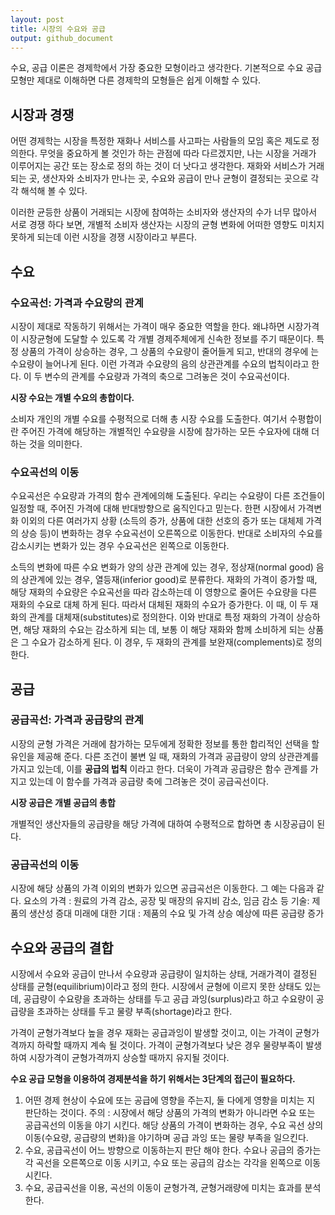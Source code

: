 ```yaml
---
layout: post
title: 시장의 수요와 공급
output: github_document
---
```


수요, 공급 이론은 경제학에서 가장 중요한 모형이라고 생각한다. 기본적으로 수요 공급 모형만 제대로 이해하면 다른 경제학의 모형들은 쉽게 이해할 수 있다.

## 시장과 경쟁

어떤 경제학는 시장을 특정한 재화나 서비스를 사고파는 사람들의 모임 혹은 제도로 정의한다. 무엇을 중요하게 볼 것인가 하는 관점에 따라 다르겠지만, 나는 시장을 거래가 이루어지는 공간 또는 장소로 정의 하는 것이 더 낫다고 생각한다. 재화와 서비스가 거래 되는 곳, 생산자와 소비자가 만나는 곳, 수요와 공급이 만나 균형이 결정되는 곳으로 각각 해석해 볼 수 있다.

이러한 균등한 상품이 거래되는 시장에 참여하는 소비자와 생산자의 수가 너무 많아서 서로 경쟁 하다 보면, 개별적 소비자 생산자는 시장의 균형 변화에 어떠한 영향도 미치지 못하게 되는데 이런 시장을 경쟁 시장이라고 부른다.

## 수요
### 수요곡선: 가격과 수요량의 관계

시장이 제대로 작동하기 위해서는 가격이 매우 중요한 역할을 한다. 왜냐하면 시장가격이 시장균형에 도달할 수 있도록 각 개별 경제주체에게 신속한 정보를 주기 때문이다. 특정 상품의 가격이 상승하는 경우, 그 상품의 수요량이 줄어들게 되고, 반대의 경우에 는 수요량이 늘어나게 된다. 이런 가격과 수요량의 음의 상관관계를 수요의 법칙이라고 한다. 이 두 변수의 관계를 수요량과 가격의 축으로 그려놓은 것이 수요곡선이다.

**시장 수요는 개별 수요의 총합이다.**

소비자 개인의 개별 수요를 수평적으로 더해 총 시장 수요를 도출한다. 여기서 수평합이란 주어진 가격에 해당하는 개별적인 수요량을 시장에 참가하는 모든 수요자에 대해 더하는 것을 의미한다.

### 수요곡선의 이동

수요곡선은 수요량과 가격의 함수 관계에의해 도출된다. 우리는 수요량이 다른 조건들이 일정할 때, 주어진 가격에 대해 반대방향으로 움직인다고 믿는다. 한편 시장에서 가격변화 이외의 다른 여러가지 상황 (소득의 증가, 상품에 대한 선호의 증가 또는 대체제 가격의 상승 등)이 변화하는 경우 수요곡선이 오른쪽으로 이동한다. 반대로 소비자의 수요를 감소시키는 변화가 있는 경우 수요곡선은 왼쪽으로 이동한다.

소득의 변화에 따른 수요 변화가 양의 상관 관계에 있는 경우, 정상재(normal good) 음의 상관계에 있는 경우, 열등재(inferior good)로 분류한다. 재화의 가격이 증가할 때, 해당 재화의 수요량은 수요곡선을 따라 감소하는데 이 영향으로 줄어든 수요량을 다른 재화의 수요로 대체 하게 된다. 따라서 대체된 재화의 수요가 증가한다. 이 때, 이 두 재화의 관계를 대체재(substitutes)로 정의한다. 이와 반대로 특정 재화의 가격이 상승하면, 해당 재화의 수요는 감소하게 되는 데, 보통 이 해당 재화와 함께 소비하게 되는 상품은 그 수요가 감소하게 된다. 이 경우, 두 재화의 관계를 보완재(complements)로 정의한다.

## 공급

### 공급곡선: 가격과 공급량의 관계

시장의 균형 가격은 거래에 참가하는 모두에게 정확한 정보를 통한 합리적인 선택을 할 유인을 제공해 준다. 다른 조건이 불변 일 때, 재화의 가격과 공급량이 양의 상관관계를 가지고 있는데, 이를 **공급의 법칙** 이라고 한다. 더욱이 가격과 공급량은 함수 관계를 가지고 있는데 이 함수를 가격과 공급량 축에 그려놓은 것이 공급곡선이다.

**시장 공급은 개별 공급의 총합**

개별적인 생산자들의 공급량을 해당 가격에 대하여 수평적으로 합하면 총 시장공급이 된다.

### 공급곡선의 이동

시장에 해당 상품의 가격 이외의 변화가 있으면 공급곡선은 이동한다. 그 예는 다음과 같다.
요소의 가격 : 원료의 가격 감소, 공장 및 매장의 유지비 감소, 임금 감소 등
기술: 제품의 생산성 증대
미래에 대한 기대 : 제품의 수요 및 가격 상승 예상에 따른 공급량 증가

## 수요와 공급의 결합

시장에서 수요와 공급이 만나서 수요량과 공급량이 일치하는 상태, 거래가격이 결정된 상태를 균형(equilibrium)이라고 정의 한다. 시장에서 균형에 이르지 못한 상태도 있는데, 공급량이 수요량을 초과하는 상태를 두고 공급 과잉(surplus)라고 하고 수요량이 공급량을 초과하는 상태를 두고 물량 부족(shortage)라고 한다.

가격이 균형가격보다 높을 경우 재화는 공급과잉이 발생할 것이고, 이는 가격이 균형가격까지 하락할 때까지 계속 될 것이다. 가격이 균형가격보다 낮은 경우 물량부족이 발생하여 시장가격이 균형가격까지 상승할 때까지 유지될 것이다.

**수요 공급 모형을 이용하여 경제분석을 하기 위해서는 3단계의 접근이 필요하다.**
1. 어떤 경제 현상이 수요에 또는 공급에 영향을 주는지, 둘 다에게 영향을 미치는 지 판단하는 것이다. 주의 : 시장에서 해당 상품의 가격의 변화가 아니라면 수요 또는 공급곡선의 이동을 야기 시킨다. 해당 상품의 가격이 변화하는 경우, 수요 곡선 상의 이동(수요량, 공급량의 변화)을 야기하며 공급 과잉 또는 물량 부족을 일으킨다.
2. 수요, 공급곡선이 어느 방향으로 이동하는지 판단 해야 한다. 수요나 공급의 증가는 각 곡선을 오른쪽으로 이동 시키고, 수요 또는 공급의 감소는 각각을 왼쪽으로 이동시킨다.
3. 수요, 공급곡선을 이용, 곡선의 이동이 균형가격, 균형거래량에 미치는 효과를 분석한다.
